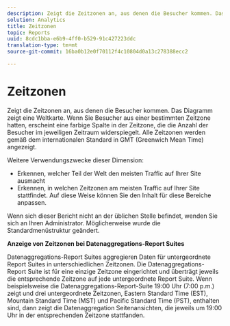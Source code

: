 ```yaml
---
description: Zeigt die Zeitzonen an, aus denen die Besucher kommen. Das Diagramm zeigt eine Weltkarte. Wenn Sie Besucher aus einer bestimmten Zeitzone hatten, erscheint eine farbige Spalte in der Zeitzone, die die Anzahl der Besucher im jeweiligen Zeitraum widerspiegelt. Alle Zeitzonen werden gemäß dem internationalen Standard in GMT (Greenwich Mean Time) angezeigt.
solution: Analytics
title: Zeitzonen
topic: Reports
uuid: 8cdc1bba-e6b9-4ff0-b529-91c427223ddc
translation-type: tm+mt
source-git-commit: 16ba0b12e0f70112f4c10804d0a13c278388ecc2

---
```



# Zeitzonen

Zeigt die Zeitzonen an, aus denen die Besucher kommen. Das Diagramm zeigt eine Weltkarte. Wenn Sie Besucher aus einer bestimmten Zeitzone hatten, erscheint eine farbige Spalte in der Zeitzone, die die Anzahl der Besucher im jeweiligen Zeitraum widerspiegelt. Alle Zeitzonen werden gemäß dem internationalen Standard in GMT (Greenwich Mean Time) angezeigt.

Weitere Verwendungszwecke dieser Dimension:

* Erkennen, welcher Teil der Welt den meisten Traffic auf Ihrer Site ausmacht
* Erkennen, in welchen Zeitzonen am meisten Traffic auf Ihrer Site stattfindet. Auf diese Weise können Sie den Inhalt für diese Bereiche anpassen.

Wenn sich dieser Bericht nicht an der üblichen Stelle befindet, wenden Sie sich an Ihren Administrator. Möglicherweise wurde die Standardmenüstruktur geändert.

**Anzeige von Zeitzonen bei Datenaggregations-Report Suites**

Datenaggregations-Report Suites aggregieren Daten für untergeordnete Report Suites in unterschiedlichen Zeitzonen. Die Datenaggregations-Report Suite ist für eine einzige Zeitzone eingerichtet und überträgt jeweils die entsprechende Zeitzone auf jede untergeordnete Report Suite. Wenn beispielsweise die Datenaggregations-Report-Suite 19:00 Uhr (7:00 p.m.) zeigt und drei untergeordnete Zeitzonen, Eastern Standard Time (EST), Mountain Standard Time (MST) und Pacific Standard Time (PST), enthalten sind, dann zeigt die Datenaggregation Seitenansichten, die jeweils um 19:00 Uhr in der entsprechenden Zeitzone stattfanden.
